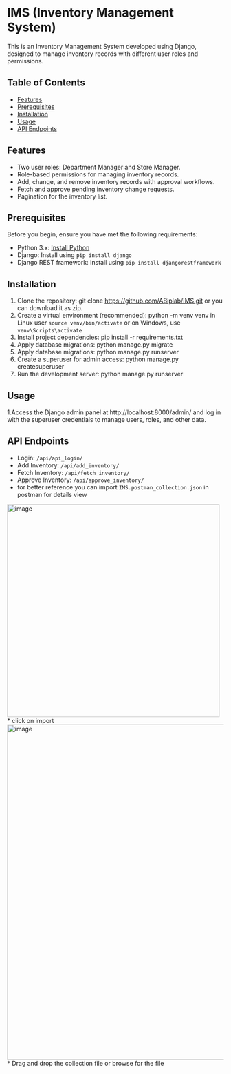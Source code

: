# IMS (Inventory Management System)

This is an Inventory Management System developed using Django, designed to manage inventory records with different user roles and permissions.
## Table of Contents
- [Features](#features)
- [Prerequisites](#prerequisites)
- [Installation](#installation)
- [Usage](#usage)
- [API Endpoints](#api-endpoints)


## Features

- Two user roles: Department Manager and Store Manager.
- Role-based permissions for managing inventory records.
- Add, change, and remove inventory records with approval workflows.
- Fetch and approve pending inventory change requests.
- Pagination for the inventory list.

## Prerequisites

Before you begin, ensure you have met the following requirements:

- Python 3.x: [Install Python](https://www.python.org/downloads/)
- Django: Install using `pip install django`
- Django REST framework: Install using `pip install djangorestframework`

## Installation

1. Clone the repository:
    git clone https://github.com/ABiplab/IMS.git or you can download it as zip.
2. Create a virtual environment (recommended):
    python -m venv venv
    in Linux user `source venv/bin/activate`   or on Windows, use `venv\Scripts\activate`
3. Install project dependencies:
    pip install -r requirements.txt
4. Apply database migrations:
    python manage.py migrate
5. Apply database migrations:
    python manage.py runserver
6. Create a superuser for admin access:
    python manage.py createsuperuser
7. Run the development server:
    python manage.py runserver

## Usage
1.Access the Django admin panel at http://localhost:8000/admin/ and log in with the superuser credentials to manage users, roles, and other data.

## API Endpoints
* Login: `/api/api_login/`
* Add Inventory: `/api/add_inventory/`
* Fetch Inventory: `/api/fetch_inventory/`
* Approve Inventory: `/api/approve_inventory/`
* for better reference you can import `IMS.postman_collection.json` in postman for details view
<img width="494" alt="image" src="https://github.com/ABiplab/IMS/assets/35728992/fcea272b-1d91-4add-97c7-add6265d2e90">
* click on import
<img width="778" alt="image" src="https://github.com/ABiplab/IMS/assets/35728992/fa829f98-5613-4665-af2f-c24cf23bddba">
* Drag and drop the collection file or browse for the file


